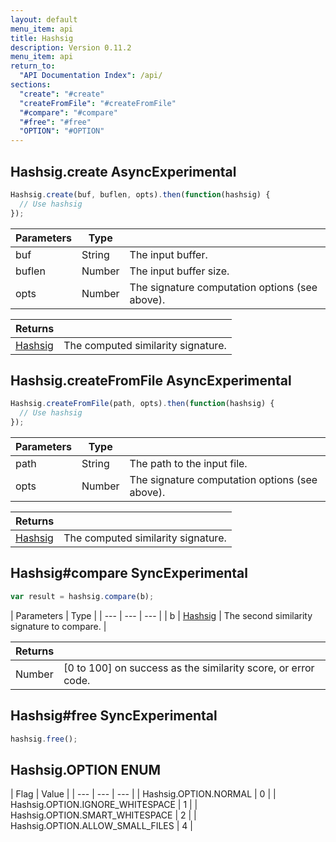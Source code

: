 ```yaml
---
layout: default
menu_item: api
title: Hashsig
description: Version 0.11.2
menu_item: api
return_to:
  "API Documentation Index": /api/
sections:
  "create": "#create"
  "createFromFile": "#createFromFile"
  "#compare": "#compare"
  "#free": "#free"
  "OPTION": "#OPTION"
---
```


## <a name="create"></a><span>Hashsig.</span>create <span class="tags"><span class="async">Async</span><span class="experimental">Experimental</span></span>

```js
Hashsig.create(buf, buflen, opts).then(function(hashsig) {
  // Use hashsig
});
```

| Parameters | Type |   |
| --- | --- | --- |
| buf | String | The input buffer. |
| buflen | Number | The input buffer size. |
| opts | Number | The signature computation options (see above). |

| Returns |  |
| --- | --- |
| [Hashsig](/api/hashsig/) | The computed similarity signature. |

## <a name="createFromFile"></a><span>Hashsig.</span>createFromFile <span class="tags"><span class="async">Async</span><span class="experimental">Experimental</span></span>

```js
Hashsig.createFromFile(path, opts).then(function(hashsig) {
  // Use hashsig
});
```

| Parameters | Type |   |
| --- | --- | --- |
| path | String | The path to the input file. |
| opts | Number | The signature computation options (see above). |

| Returns |  |
| --- | --- |
| [Hashsig](/api/hashsig/) | The computed similarity signature. |

## <a name="compare"></a><span>Hashsig#</span>compare <span class="tags"><span class="sync">Sync</span><span class="experimental">Experimental</span></span>

```js
var result = hashsig.compare(b);
```

| Parameters | Type |
| --- | --- | --- |
| b | [Hashsig](/api/hashsig/) | The second similarity signature to compare. |

| Returns |  |
| --- | --- |
| Number |  [0 to 100] on success as the similarity score, or error code. |

## <a name="free"></a><span>Hashsig#</span>free <span class="tags"><span class="sync">Sync</span><span class="experimental">Experimental</span></span>

```js
hashsig.free();
```

## <a name="OPTION"></a><span>Hashsig.</span>OPTION <span class="tags"><span class="enum">ENUM</span></span>

| Flag | Value |
| --- | --- | --- |
| <span>Hashsig.OPTION.</span>NORMAL | 0 |
| <span>Hashsig.OPTION.</span>IGNORE_WHITESPACE | 1 |
| <span>Hashsig.OPTION.</span>SMART_WHITESPACE | 2 |
| <span>Hashsig.OPTION.</span>ALLOW_SMALL_FILES | 4 |

